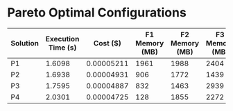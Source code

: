 # Pareto Optimal Configurations

| Solution | Execution Time (s) | Cost ($) | F1 Memory (MB) | F2 Memory (MB) | F3 Memory (MB) | F4 Memory (MB) | F5 Memory (MB) | F6 Memory (MB) | F7 Memory (MB) | F8 Memory (MB) | F9 Memory (MB) | F10 Memory (MB) |
| --- | --- | --- | --- | --- | --- | --- | --- | --- | --- | --- | --- | --- |
| P1 | 1.6098 | 0.00005211 | 1961 | 1988 | 2404 | 1827 | 2712 | 832 | 1844 | 1509 | 2479 | 1182 |
| P2 | 1.6938 | 0.00004931 | 906 | 1772 | 1439 | 1546 | 1266 | 2065 | 2252 | 2214 | 3008 | 1016 |
| P3 | 1.7595 | 0.00004887 | 832 | 1463 | 2939 | 2435 | 2425 | 997 | 1640 | 1236 | 1076 | 1243 |
| P4 | 2.0301 | 0.00004725 | 128 | 1855 | 2272 | 1869 | 1560 | 748 | 1820 | 1454 | 1584 | 1753 |
